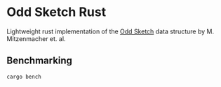 # Odd Sketch Rust

Lightweight rust implementation of the [Odd Sketch](https://www.itu.dk/people/pagh/papers/oddsketch.pdf) data structure by M. Mitzenmacher et. al. 

## Benchmarking

```bash
cargo bench
```
